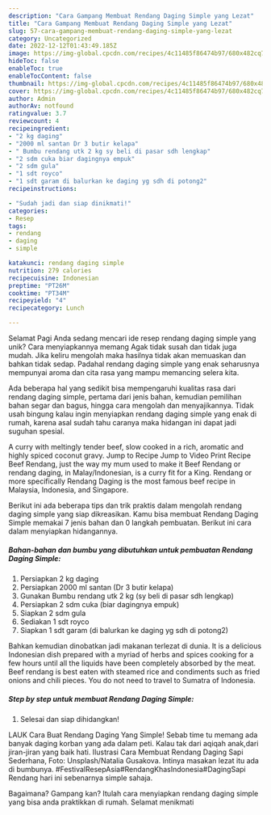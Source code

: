 ```yaml
---
description: "Cara Gampang Membuat Rendang Daging Simple yang Lezat"
title: "Cara Gampang Membuat Rendang Daging Simple yang Lezat"
slug: 57-cara-gampang-membuat-rendang-daging-simple-yang-lezat
category: Uncategorized
date: 2022-12-12T01:43:49.185Z
image: https://img-global.cpcdn.com/recipes/4c11485f86474b97/680x482cq70/rendang-daging-simple-foto-resep-utama.jpg
hideToc: false
enableToc: true
enableTocContent: false
thumbnail: https://img-global.cpcdn.com/recipes/4c11485f86474b97/680x482cq70/rendang-daging-simple-foto-resep-utama.jpg
cover: https://img-global.cpcdn.com/recipes/4c11485f86474b97/680x482cq70/rendang-daging-simple-foto-resep-utama.jpg
author: Admin
authorAv: notfound
ratingvalue: 3.7
reviewcount: 4
recipeingredient:
- "2 kg daging"
- "2000 ml santan Dr 3 butir kelapa"
- " Bumbu rendang utk 2 kg sy beli di pasar sdh lengkap"
- "2 sdm cuka biar dagingnya empuk"
- "2 sdm gula"
- "1 sdt royco"
- "1 sdt garam di balurkan ke daging yg sdh di potong2"
recipeinstructions:

- "Sudah jadi dan siap dinikmati!"
categories:
- Resep
tags:
- rendang
- daging
- simple

katakunci: rendang daging simple 
nutrition: 279 calories
recipecuisine: Indonesian
preptime: "PT26M"
cooktime: "PT34M"
recipeyield: "4"
recipecategory: Lunch

---
```



Selamat Pagi Anda sedang mencari ide resep rendang daging simple yang unik? Cara menyiapkannya memang Agak tidak susah dan tidak juga mudah. Jika keliru mengolah maka hasilnya tidak akan memuaskan dan bahkan tidak sedap. Padahal rendang daging simple yang enak seharusnya mempunyai aroma dan cita rasa yang mampu memancing selera kita.


Ada beberapa hal yang sedikit bisa mempengaruhi kualitas rasa dari rendang daging simple, pertama dari jenis bahan, kemudian pemilihan bahan segar dan bagus, hingga cara mengolah dan menyajikannya. Tidak usah bingung kalau ingin menyiapkan rendang daging simple yang enak di rumah, karena asal sudah tahu caranya maka hidangan ini dapat jadi suguhan spesial.

A curry with meltingly tender beef, slow cooked in a rich, aromatic and highly spiced coconut gravy. Jump to Recipe Jump to Video Print Recipe Beef Rendang, just the way my mum used to make it Beef Rendang or rendang daging, in Malay/Indonesian, is a curry fit for a King. Rendang or more specifically Rendang Daging is the most famous beef recipe in Malaysia, Indonesia, and Singapore.


Berikut ini ada beberapa tips dan trik praktis dalam mengolah rendang daging simple yang siap dikreasikan. Kamu bisa membuat Rendang Daging Simple memakai 7 jenis bahan dan 0 langkah pembuatan. Berikut ini cara dalam menyiapkan hidangannya.

<!--inarticleads1-->

##### Bahan-bahan dan bumbu yang dibutuhkan untuk pembuatan Rendang Daging Simple:

1. Persiapkan 2 kg daging
1. Persiapkan 2000 ml santan (Dr 3 butir kelapa)
1. Gunakan  Bumbu rendang utk 2 kg (sy beli di pasar sdh lengkap)
1. Persiapkan 2 sdm cuka (biar dagingnya empuk)
1. Siapkan 2 sdm gula
1. Sediakan 1 sdt royco
1. Siapkan 1 sdt garam (di balurkan ke daging yg sdh di potong2)


Bahkan kemudian dinobatkan jadi makanan terlezat di dunia. It is a delicious Indonesian dish prepared with a myriad of herbs and spices cooking for a few hours until all the liquids have been completely absorbed by the meat. Beef rendang is best eaten with steamed rice and condiments such as fried onions and chili pieces. You do not need to travel to Sumatra of Indonesia. 

<!--inarticleads2-->

##### Step by step untuk membuat Rendang Daging Simple:


1. Selesai dan siap dihidangkan!

LAUK Cara Buat Rendang Daging Yang Simple! Sebab time tu memang ada banyak daging korban yang ada dalam peti. Kalau tak dari aqiqah anak,dari jiran-jiran yang baik hati. Ilustrasi Cara Membuat Rendang Daging Sapi Sederhana, Foto: Unsplash/Natalia Gusakova. Intinya masakan lezat itu ada di bumbunya. #FestivalResepAsia#RendangKhasIndonesia#DagingSapi Rendang hari ini sebenarnya simple sahaja. 

Bagaimana? Gampang kan? Itulah cara menyiapkan rendang daging simple yang bisa anda praktikkan di rumah. Selamat menikmati

